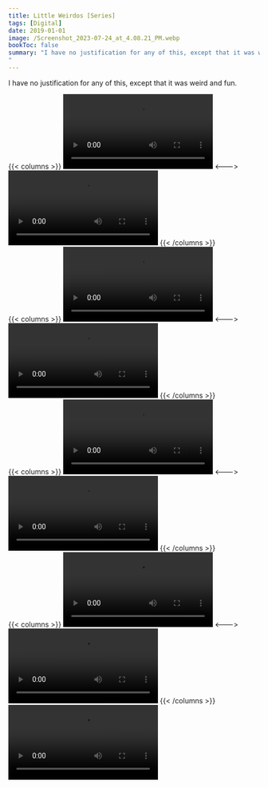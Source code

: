 ```yaml
---
title: Little Weirdos [Series]
tags: [Digital]
date: 2019-01-01
image: /Screenshot_2023-07-24_at_4.08.21_PM.webp
bookToc: false
summary: "I have no justification for any of this, except that it was weird and fun.
"
---
```

I have no justification for any of this, except that it was weird and fun.

{{< columns >}}
![](/HYPERSPEKTIV_(1).mov)
<--->
![](/Glitch_-_52_of_54.mp4)
{{< /columns >}}	
{{< columns >}}
![](/Glitch_-_50_of_54.mp4)
<--->
![](/Glitch_-_49_of_54.mp4)
{{< /columns >}}	
{{< columns >}}
![](/Glitch_-_53_of_54.mp4)
<--->
![](/digital-_-_3.mov)
{{< /columns >}}	
{{< columns >}}
![](/digital-_-_2.mov)
<--->
![](/digital-_-_1.mov)
{{< /columns >}}	
![](/art_-_2.mov)